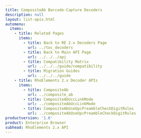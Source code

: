 ```yaml
---
title: CompositeAb Barcode-Capture Decoders
description: null
layout: list-apis.html
automenu:
  items:
    - title: Related Pages
      items:
        - title: Back to RE 2.x Decoders Page
          url: ../toc_decoders
        - title: Back to Main API Page
          url: ../../../api
        - title: Compatibility Matrix
          url: ../../../guide/compatibility
        - title: Migration Guides
          url: ../../../guide
    - title: RhoElements 2.x Decoder APIs
      items:
        - title: CompositeAb
          url: ../composite_ab
        - title: CompositeAbUccLinkMode
          url: ../compositeAbUccLinkMode
        - title: CompositeAbUseUpcPreambleCheckDigitRules
          url: ../compositeAbUseUpcPreambleCheckDigitRules
productversion: '1.6'
product: Enterprise Browser
subhead: RhoElements 2.x API
---
```



